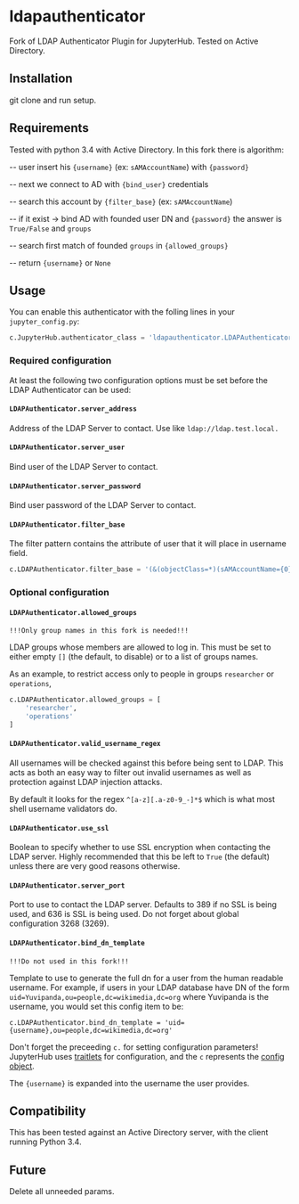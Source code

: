 # ldapauthenticator
Fork of LDAP Authenticator Plugin for JupyterHub. Tested on Active Directory.

## Installation ##

git clone and run setup.

## Requirements ##

Tested with python 3.4 with Active Directory.
In this fork there is algorithm:

-- user insert his `{username}` (ex: `sAMAccountName`) with `{password}`

-- next we connect to AD with `{bind_user}` credentials 

-- search this account by `{filter_base}` (ex: `sAMAccountName`)

-- if it exist -> bind AD with founded user DN and `{password}` the answer is `True/False` and `groups`

-- search first match of founded `groups` in `{allowed_groups}`

-- return `{username}` or `None`  

## Usage ##

You can enable this authenticator with the folling lines in your
`jupyter_config.py`:

```python
c.JupyterHub.authenticator_class = 'ldapauthenticator.LDAPAuthenticator'
```

### Required configuration ###

At least the following two configuration options must be set before
the LDAP Authenticator can be used:

#### `LDAPAuthenticator.server_address` ####

Address of the LDAP Server to contact. Use like `ldap://ldap.test.local.`

#### `LDAPAuthenticator.server_user` ####

Bind user of the LDAP Server to contact.

#### `LDAPAuthenticator.server_password` ####

Bind user password of the LDAP Server to contact. 

#### `LDAPAuthenticator.filter_base` ####

The filter pattern contains the attribute of user that it will place in username field. 

```python
c.LDAPAuthenticator.filter_base = '(&(objectClass=*)(sAMAccountName={0}))'
```

### Optional configuration ###

#### `LDAPAuthenticator.allowed_groups` ####

`!!!Only group names in this fork is needed!!!`

LDAP groups whose members are allowed to log in. This must be
set to either empty `[]` (the default, to disable) or to a list of
groups names.

As an example, to restrict access only to people in groups
`researcher` or `operations`,

```python
c.LDAPAuthenticator.allowed_groups = [
    'researcher',
    'operations'
]
```

#### `LDAPAuthenticator.valid_username_regex` ####

All usernames will be checked against this before being sent
to LDAP. This acts as both an easy way to filter out invalid
usernames as well as protection against LDAP injection attacks.

By default it looks for the regex `^[a-z][.a-z0-9_-]*$` which
is what most shell username validators do.

#### `LDAPAuthenticator.use_ssl` ####

Boolean to specify whether to use SSL encryption when contacting
the LDAP server. Highly recommended that this be left to `True`
(the default) unless there are very good reasons otherwise.

#### `LDAPAuthenticator.server_port` ####

Port to use to contact the LDAP server. Defaults to 389 if no SSL
is being used, and 636 is SSL is being used. Do not forget about
global configuration 3268 (3269).

#### `LDAPAuthenticator.bind_dn_template` ####

`!!!Do not used in this fork!!!`

Template to use to generate the full dn for a user from the human readable
username. For example, if users in your LDAP database have DN of the form
`uid=Yuvipanda,ou=people,dc=wikimedia,dc=org` where Yuvipanda is the username,
you would set this config item to be:

```
c.LDAPAuthenticator.bind_dn_template = 'uid={username},ou=people,dc=wikimedia,dc=org'
```

Don't forget the preceeding `c.` for setting configuration parameters! JupyterHub
uses [traitlets](https://traitlets.readthedocs.io) for configuration, and the `c` represents the [config object](https://traitlets.readthedocs.io/en/stable/config.html).

The `{username}` is expanded into the username the user provides.


## Compatibility ##

This has been tested against an Active Directory server, with the client
running Python 3.4.


## Future ##

Delete all unneeded params.
